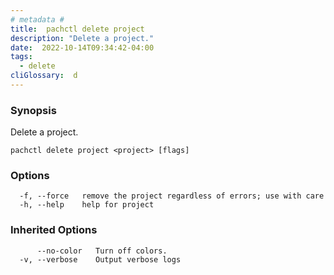 ```yaml
---
# metadata # 
title:  pachctl delete project
description: "Delete a project."
date:  2022-10-14T09:34:42-04:00
tags:
  - delete
cliGlossary:  d
---
```


### Synopsis

Delete a project.

```
pachctl delete project <project> [flags]
```

### Options

```
  -f, --force   remove the project regardless of errors; use with care
  -h, --help    help for project
```

### Inherited Options

```
      --no-color   Turn off colors.
  -v, --verbose    Output verbose logs
```

